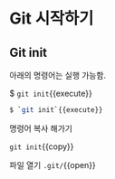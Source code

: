# Git 시작하기

## Git init

아래의 명령어는 실행 가능함.

$ `git init`{{execute}}

```bash
$ `git init`{{execute}}
```

명령어 복사 해가기

`git init`{{copy}}


파일 열기
`.git/`{{open}}
